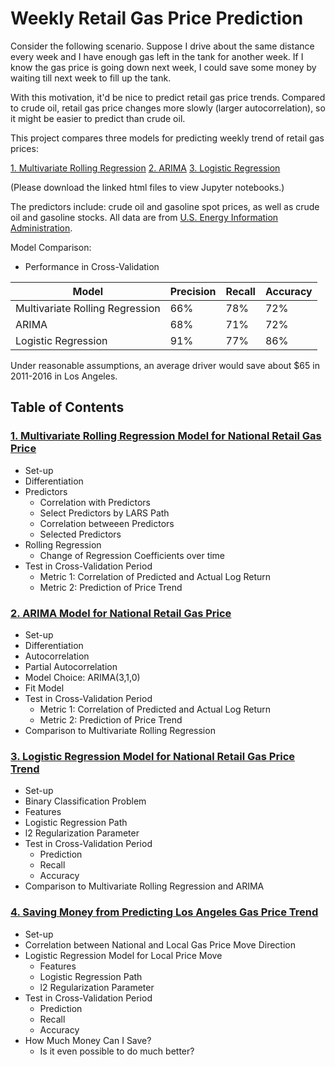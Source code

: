 # Weekly Retail Gas Price Prediction

Consider the following scenario. Suppose I drive about the same distance every
week and I have enough gas left in the tank for another week.
If I know the gas price is going down next week, I could save some money by
waiting till next week to fill up the tank.

With this motivation, it'd be nice to predict retail gas price trends. Compared
to crude oil, retail gas price changes more slowly (larger autocorrelation), so
it might be easier to predict than crude oil.

This project compares three models for predicting weekly trend of retail gas
prices:

[1. Multivariate Rolling Regression](multivariate_rolling_regression.html)
[2. ARIMA](ARIMA_model.html)
[3. Logistic Regression](logistic_regression.html)

(Please download the linked html files to view Jupyter notebooks.)

The predictors include: crude oil and gasoline spot prices, as well as crude oil
and gasoline stocks.
All data are from [U.S. Energy Information
Administration](https://www.eia.gov).

Model Comparison:

* Performance in Cross-Validation 

| Model                            | Precision   | Recall     | Accuracy  |
| -------------                    | ----------- | ---------- | --------- |
| Multivariate Rolling Regression  | 66%         |   78%      | 72%       |
| ARIMA                            | 68%         |   71%      | 72%       |
| Logistic Regression              | 91%         |   77%      | 86%       |

Under reasonable assumptions, an average driver would save about \$65 in
2011-2016 in Los Angeles.

## Table of Contents
### [1. Multivariate Rolling Regression Model for National Retail Gas Price](multivariate_rolling_regression.html)

* Set-up
* Differentiation
* Predictors
    * Correlation with Predictors
    * Select Predictors by LARS Path
    * Correlation betweeen Predictors
    * Selected Predictors
* Rolling Regression
    * Change of Regression Coefficients over time
* Test in Cross-Validation Period
  + Metric 1: Correlation of Predicted and Actual Log Return
  + Metric 2: Prediction of Price Trend 

### [2. ARIMA Model for National Retail Gas Price](ARIMA_model.html)

* Set-up
* Differentiation
* Autocorrelation
* Partial Autocorrelation
* Model Choice: ARIMA(3,1,0)
* Fit Model
* Test in Cross-Validation Period
  + Metric 1: Correlation of Predicted and Actual Log Return
  + Metric 2: Prediction of Price Trend 
* Comparison to Multivariate Rolling Regression

### [3. Logistic Regression Model for National Retail Gas Price Trend](logistic_regression.html)

* Set-up
* Binary Classification Problem
* Features
* Logistic Regression Path
* l2 Regularization Parameter
* Test in Cross-Validation Period
  + Prediction
  + Recall
  + Accuracy
* Comparison to Multivariate Rolling Regression and ARIMA

### [4. Saving Money from Predicting Los Angeles Gas Price Trend](los_angeles.html)

* Set-up
* Correlation between National and Local Gas Price Move Direction
* Logistic Regression Model for Local Price Move
  * Features
  * Logistic Regression Path
  * l2 Regularization Parameter
* Test in Cross-Validation Period
  + Prediction
  + Recall
  + Accuracy
* How Much Money Can I Save?
  + Is it even possible to do much better?
